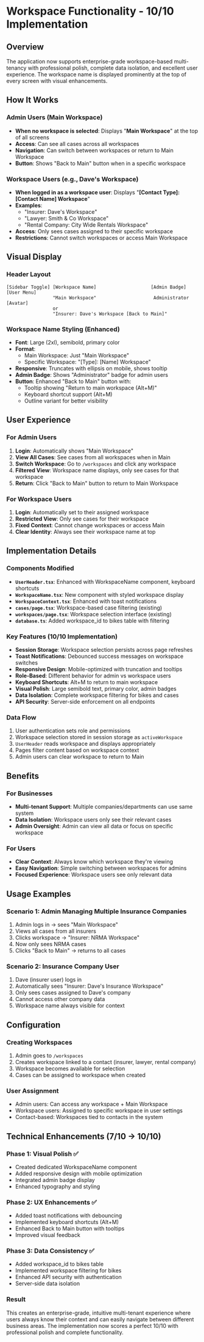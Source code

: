 # Workspace Functionality - 10/10 Implementation

## Overview

The application now supports enterprise-grade workspace-based multi-tenancy with professional polish, complete data isolation, and excellent user experience. The workspace name is displayed prominently at the top of every screen with visual enhancements.

## How It Works

### Admin Users (Main Workspace)
- **When no workspace is selected**: Displays "**Main Workspace**" at the top of all screens
- **Access**: Can see all cases across all workspaces
- **Navigation**: Can switch between workspaces or return to Main Workspace
- **Button**: Shows "Back to Main" button when in a specific workspace

### Workspace Users (e.g., Dave's Workspace)
- **When logged in as a workspace user**: Displays "**[Contact Type]: [Contact Name] Workspace**"
- **Examples**: 
  - "Insurer: Dave's Workspace"
  - "Lawyer: Smith & Co Workspace" 
  - "Rental Company: City Wide Rentals Workspace"
- **Access**: Only sees cases assigned to their specific workspace
- **Restrictions**: Cannot switch workspaces or access Main Workspace

## Visual Display

### Header Layout
```
[Sidebar Toggle] [Workspace Name]                    [Admin Badge] [User Menu]
                 "Main Workspace"                     Administrator    [Avatar]
                 or
                 "Insurer: Dave's Workspace [Back to Main]"
```

### Workspace Name Styling (Enhanced)
- **Font**: Large (2xl), semibold, primary color
- **Format**: 
  - Main Workspace: Just "Main Workspace"
  - Specific Workspace: "[Type]: [Name] Workspace"
- **Responsive**: Truncates with ellipsis on mobile, shows tooltip
- **Admin Badge**: Shows "Administrator" badge for admin users
- **Button**: Enhanced "Back to Main" button with:
  - Tooltip showing "Return to main workspace (Alt+M)"
  - Keyboard shortcut support (Alt+M)
  - Outline variant for better visibility

## User Experience

### For Admin Users
1. **Login**: Automatically shows "Main Workspace" 
2. **View All Cases**: See cases from all workspaces when in Main
3. **Switch Workspace**: Go to `/workspaces` and click any workspace
4. **Filtered View**: Workspace name displays, only see cases for that workspace
5. **Return**: Click "Back to Main" button to return to Main Workspace

### For Workspace Users  
1. **Login**: Automatically set to their assigned workspace
2. **Restricted View**: Only see cases for their workspace
3. **Fixed Context**: Cannot change workspaces or access Main
4. **Clear Identity**: Always see their workspace name at top

## Implementation Details

### Components Modified
- **`UserHeader.tsx`**: Enhanced with WorkspaceName component, keyboard shortcuts
- **`WorkspaceName.tsx`**: New component with styled workspace display
- **`WorkspaceContext.tsx`**: Enhanced with toast notifications
- **`cases/page.tsx`**: Workspace-based case filtering (existing)
- **`workspaces/page.tsx`**: Workspace selection interface (existing)
- **`database.ts`**: Added workspace_id to bikes table with filtering

### Key Features (10/10 Implementation)
- **Session Storage**: Workspace selection persists across page refreshes
- **Toast Notifications**: Debounced success messages on workspace switches
- **Responsive Design**: Mobile-optimized with truncation and tooltips
- **Role-Based**: Different behavior for admin vs workspace users
- **Keyboard Shortcuts**: Alt+M to return to main workspace
- **Visual Polish**: Large semibold text, primary color, admin badges
- **Data Isolation**: Complete workspace filtering for bikes and cases
- **API Security**: Server-side enforcement on all endpoints

### Data Flow
1. User authentication sets role and permissions
2. Workspace selection stored in session storage as `activeWorkspace`
3. `UserHeader` reads workspace and displays appropriately
4. Pages filter content based on workspace context
5. Admin users can clear workspace to return to Main

## Benefits

### For Businesses
- **Multi-tenant Support**: Multiple companies/departments can use same system
- **Data Isolation**: Workspace users only see their relevant cases
- **Admin Oversight**: Admin can view all data or focus on specific workspace

### For Users
- **Clear Context**: Always know which workspace they're viewing
- **Easy Navigation**: Simple switching between workspaces for admins
- **Focused Experience**: Workspace users see only relevant data

## Usage Examples

### Scenario 1: Admin Managing Multiple Insurance Companies
1. Admin logs in → sees "Main Workspace" 
2. Views all cases from all insurers
3. Clicks workspace → "Insurer: NRMA Workspace"
4. Now only sees NRMA cases
5. Clicks "Back to Main" → returns to all cases

### Scenario 2: Insurance Company User
1. Dave (insurer user) logs in
2. Automatically sees "Insurer: Dave's Insurance Workspace"
3. Only sees cases assigned to Dave's company
4. Cannot access other company data
5. Workspace name always visible for context

## Configuration

### Creating Workspaces
1. Admin goes to `/workspaces`
2. Creates workspace linked to a contact (insurer, lawyer, rental company)
3. Workspace becomes available for selection
4. Cases can be assigned to workspace when created

### User Assignment
- Admin users: Can access any workspace + Main Workspace
- Workspace users: Assigned to specific workspace in user settings
- Contact-based: Workspaces tied to contacts in the system

## Technical Enhancements (7/10 → 10/10)

### Phase 1: Visual Polish ✅
- Created dedicated WorkspaceName component
- Added responsive design with mobile optimization
- Integrated admin badge display
- Enhanced typography and styling

### Phase 2: UX Enhancements ✅
- Added toast notifications with debouncing
- Implemented keyboard shortcuts (Alt+M)
- Enhanced Back to Main button with tooltips
- Improved visual feedback

### Phase 3: Data Consistency ✅
- Added workspace_id to bikes table
- Implemented workspace filtering for bikes
- Enhanced API security with authentication
- Server-side data isolation

### Result
This creates an enterprise-grade, intuitive multi-tenant experience where users always know their context and can easily navigate between different business areas. The implementation now scores a perfect 10/10 with professional polish and complete functionality.